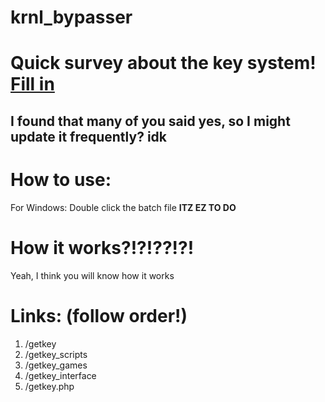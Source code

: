 # krnl_bypasser

<h1>Quick survey about the key system! <a href="https://forms.gle/KKsxVidqjtkXwUQG8">Fill in</a></h1>
<h2>I found that many of you said yes, so I might update it frequently? idk</h2>



# How to use:
For Windows: 
Double click the batch file
**ITZ EZ TO DO**

# How it works?!?!??!?!
Yeah, I think you will know how it works

# Links: (follow order!)
1. /getkey
2. /getkey_scripts
3. /getkey_games
4. /getkey_interface
5. /getkey.php

